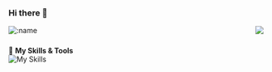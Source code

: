 ### Hi there 👋
<a href="#">
  <img align="right" src="https://github-readme-stats.vercel.app/api?username=mole828&show_icons=true" />
</a>  

![:name](https://count.getloli.com/get/@:mole828)  

### 
🌟 **My Skills & Tools**  
![My Skills](https://skillicons.dev/icons?i=py,go,rust,git,github,linux,mongo,postgre)